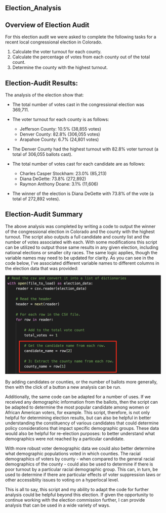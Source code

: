 ## Election_Analysis
## Overview of Election Audit
For this election audit we were asked to complete the following tasks for a recent local congressional election in Colorado.

  1. Calculate the voter turnout for each county.
  2. Calculate the percentage of votes from each county out of the total count.
  3. Determine the county with the highest turnout.

## Election-Audit Results:
The analysis of the election show that:
  
  * The total number of votes cast in the congressional election was 369,711.
  
  * The voter turnout for each county is as follows:
  
    * Jefferson County: 10.5% (38,855 votes)
    * Denver County: 82.8% (306,055 votes)
    * Arapahoe County: 6.7% (24,801 votes)
 
  * The Denver County had the highest turnout with 82.8% voter turnout (a total of 306,055 ballots cast).
  
  * The total number of votes cast for each candidate are as follows:
  
    * Charles Casper Stockham: 23.0% (85,213)
    * Diana DeGette: 73.8% (272,892)
    * Raymon Anthony Doane: 3.1% (11,606)
    
  * The winner of the election is Diana DeGette with 73.8% of the vote (a total of 272,892 votes).
  
  ## Election-Audit Summary
  The above analysis was completed by writing a code to output the winner of the congressional election in Colorado and the county with the highest turnout. The script also outputs a full candidate and county list and the number of votes associated with each. With some modifications this script can be utilized to output those same results in any given election, including national elections or smaller city races. The same logic applies, though the variable names may need to be updated for clarity. As you can see in the code below, I've associated different variable names to different columns in the election data that was provided:
  
  ![Election_Analysis_Picture1.png](https://github.com/liviblocker/election_analysis/blob/master/Election_Analysis_Picture1.png)
  
  By adding candidates or counties, or the number of ballots more generally, then with the click of a button a new analysis can be run.
  
  Additionally, the same code can be adapted for a number of uses. If we received any demographic information from the ballots, then the script can be adapted to determine the most popular candidate among women or African American voters, for example. This script, therefore, is not only helpful for determining election results, but can also be helpful in better understanding the constituency of various candidates that could determine policy considerations that impact specific demographic groups. These data would also be helpful for re-election purposes: to better understand what demographics were not reached by a particular candidate.
  
  With more robust voter demographic data we could also better determine what demographic populations voted in which counties. The racial demographics of voters by county - when compared to the general racial demographics of the county - could also be used to determine if there is poor turnout by a particular racial demographic group. This can, in turn, be used to determine if there are particular effects of voter suppression laws or other accessiblity issues to voting on a hyperlocal level.
  
  This is all to say, this script and my ability to adapt the code for further analysis could be helpful beyond this election. If given the opportunity to continue working with the election commission further, I can provide analysis that can be used in a wide variety of ways.

